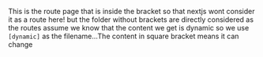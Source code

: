 This is the route page that is inside the bracket so that nextjs wont consider it as a route here!
but the folder without brackets are directly considered as the routes
assume we know that the content we get is dynamic so we use ``` [dynamic] ``` as the filename...The content in square bracket means it can change